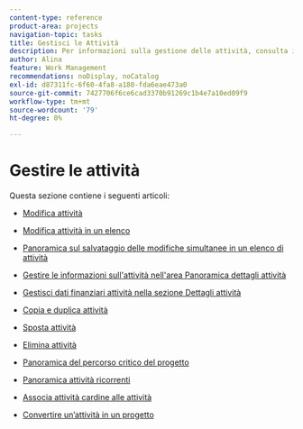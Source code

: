 ```yaml
---
content-type: reference
product-area: projects
navigation-topic: tasks
title: Gestisci le Attività
description: Per informazioni sulla gestione delle attività, consulta i seguenti articoli.
author: Alina
feature: Work Management
recommendations: noDisplay, noCatalog
exl-id: d87311fc-6f60-4fa8-a180-fda6eae473a0
source-git-commit: 7427706f6ce6cad3370b91269c1b4e7a10ed09f9
workflow-type: tm+mt
source-wordcount: '79'
ht-degree: 0%

---
```


# Gestire le attività

Questa sezione contiene i seguenti articoli:

* [Modifica attività](../../../manage-work/tasks/manage-tasks/edit-tasks.md)
* [Modifica attività in un elenco](../../../manage-work/tasks/manage-tasks/edit-tasks-in-a-list.md)
* [Panoramica sul salvataggio delle modifiche simultanee in un elenco di attività](../../../manage-work/tasks/manage-tasks/save-concurrent-changes-in-a-task-list.md)

  <!--
  <li><a href="../../../manage-work/tasks/manage-tasks/manage-task-details-forms-finances.md" class="MCXref xref" xrefformat="{para}">Manage task details, custom forms, and finances</a> (drafted not to lose the TOC spot, but the article is in draft)</li>
  -->

* [Gestire le informazioni sull&#39;attività nell&#39;area Panoramica dettagli attività](../../../manage-work/tasks/manage-tasks/task-information-in-overview.md)
* [Gestisci dati finanziari attività nella sezione Dettagli attività](../../../manage-work/tasks/manage-tasks/task-finances-in-details.md)
* [Copia e duplica attività](../../../manage-work/tasks/manage-tasks/copy-and-duplicate-tasks.md)
* [Sposta attività](../../../manage-work/tasks/manage-tasks/move-tasks.md)
* [Elimina attività](../../../manage-work/tasks/manage-tasks/delete-tasks.md)
* [Panoramica del percorso critico del progetto](../../../manage-work/tasks/manage-tasks/critical-path.md)
* [Panoramica attività ricorrenti](../../../manage-work/tasks/manage-tasks/recurring-tasks-overview.md)
* [Associa attività cardine alle attività](../../../manage-work/tasks/manage-tasks/associate-milestones-with-tasks.md)
* [Convertire un’attività in un progetto](../../../manage-work/tasks/manage-tasks/convert-task-to-project.md)
